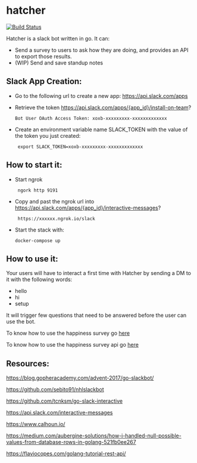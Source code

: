 # hatcher	

[![Build Status](https://travis-ci.com/matthieudolci/hatcher.svg?branch=master)](https://travis-ci.com/matthieudolci/hatcher)

Hatcher is a slack bot written in go. It can:

- Send a survey to users to ask how they are doing, and provides an API to export those results.
- (WIP) Send and save standup notes 

## Slack App Creation:

- Go to the following url to create a new app: https://api.slack.com/apps
- Retrieve the token https://api.slack.com/apps/{app_id}/install-on-team?

    ```Bot User OAuth Access Token: xoxb-xxxxxxxxx-xxxxxxxxxxxxx```

- Create an environment variable name SLACK_TOKEN with the value of the token you just created:

    ``` export SLACK_TOKEN=xoxb-xxxxxxxxx-xxxxxxxxxxxxx```

## How to start it:

- Start ngrok

    ``` ngork http 9191```

- Copy and past the ngrok url into https://api.slack.com/apps/{app_id}/interactive-messages?

    ``` https://xxxxxx.ngrok.io/slack```

- Start the stack with:

    ```docker-compose up```

## How to use it:

Your users will have to interact a first time with Hatcher by sending a DM to it with the following words:
-   hello
-   hi
-   setup

It will trigger few questions that need to be answered before the user can use the bot.

To know how to use the happiness survey go [here](/docs/happiness-survey.md)

To know how to use the happiness survey api go [here](/docs/api-happiness-survey.md) 

## Resources:
https://blog.gopheracademy.com/advent-2017/go-slackbot/

https://github.com/sebito91/nhlslackbot

https://github.com/tcnksm/go-slack-interactive

https://api.slack.com/interactive-messages

https://www.calhoun.io/

https://medium.com/aubergine-solutions/how-i-handled-null-possible-values-from-database-rows-in-golang-521fb0ee267

https://flaviocopes.com/golang-tutorial-rest-api/

